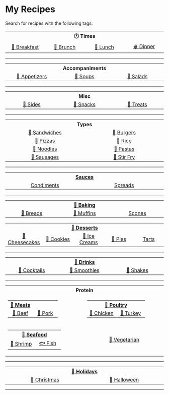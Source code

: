 # My Recipes

Search for recipes with the following tags:

<!--
<pre>
 <code>
  <a href="https://google.com">Test copy that's hopefully monospaced! And now that's also a link?!</a>
  <a href="https://google.com">And another</a>
  &nbsp;&nbsp;<a href="https://google.com">And another indented</a>
 </code>
</pre>
-->

<!--
<table>
  <tr>
    <th align="center" width="500px">Company</th>
    <th align="center" width="500px">Contact</th>
    <th align="center" width="500px">Country</th>
  </tr>

  <tr width="500px">
    <td align="center">Alfreds Futterkiste</td>
    <td align="center">Maria Anders</td>
    <td align="center">Germany</td>
  </tr>

  <tr width="500px">
    <td align="center">Centro comercial Moctezuma</td>
    <td align="center">Francisco Chang</td>
    <td align="center">Mexico</td>
  </tr>
</table>
-->

<table>
  <tr>
    <th align="center" width="10000px" colspan="4">🕐 Times</th>
  </tr>
  <tr>
    <td align="center" width="25%">
      <a href="https://github.com/search?q=repo%3Alucaswinningham%2Frecipes+%22TAG%3A+breakfast%22&type=code" >🍳 Breakfast</a>
    </td>
    <td align="center" width="25%">
      <a href="https://github.com/search?q=repo%3Alucaswinningham%2Frecipes+%22TAG%3A+brunch%22&type=code">🥯 Brunch</a>
    </td>
    <td align="center" width="25%">
      <a href="https://github.com/search?q=repo%3Alucaswinningham%2Frecipes+%22TAG%3A+lunch%22&type=code">🍲 Lunch</a>
    </td>
    <td align="center" width="25%">
      <a href="https://github.com/search?q=repo%3Alucaswinningham%2Frecipes+%22TAG%3A+dinner%22&type=code">🫕 Dinner</a>
    </td>
  </tr>
</table>

<!--
[🍳 Breakfast](https://github.com/search?q=repo%3Alucaswinningham%2Frecipes+%22TAG%3A+breakfast%22&type=code)  
[🥯 Brunch](https://github.com/search?q=repo%3Alucaswinningham%2Frecipes+%22TAG%3A+brunch%22&type=code)  
[🍲 Lunch](https://github.com/search?q=repo%3Alucaswinningham%2Frecipes+%22TAG%3A+lunch%22&type=code)  
[🫕 Dinner](https://github.com/search?q=repo%3Alucaswinningham%2Frecipes+%22TAG%3A+dinner%22&type=code)  
-->

---

<table>
  <tr>
    <th align="center" width="10000px" colspan="3">Accompaniments</th>
  </tr>
  <tr>
    <td align="center" width="33%">
      <a href="https://github.com/search?q=repo%3Alucaswinningham%2Frecipes+%22TAG%3A+appetizer%22&type=code" >🥟 Appetizers</a>
    </td>
    <td align="center" width="33%">
      <a href="https://github.com/search?q=repo%3Alucaswinningham%2Frecipes+%22TAG%3A+soup%22&type=code">🍲 Soups</a>
    </td>
    <td align="center" width="33%">
      <a href="https://github.com/search?q=repo%3Alucaswinningham%2Frecipes+%22TAG%3A+salad%22&type=code">🥗 Salads</a>
    </td>
  </tr>
</table>

<!--
[🥟 Appetizers](https://github.com/search?q=repo%3Alucaswinningham%2Frecipes+%22TAG%3A+appetizer%22&type=code)  
[🍲 Soups](https://github.com/search?q=repo%3Alucaswinningham%2Frecipes+%22TAG%3A+soup%22&type=code)  
[🥗 Salads](https://github.com/search?q=repo%3Alucaswinningham%2Frecipes+%22TAG%3A+salad%22&type=code)  
-->

---

<table>
  <tr>
    <th align="center" width="10000px" colspan="3">Misc</th>
  </tr>
  <tr>
    <td align="center" width="33%">
      <a href="https://github.com/search?q=repo%3Alucaswinningham%2Frecipes+%22TAG%3A+side%22&type=code" >🍟 Sides</a>
    </td>
    <td align="center" width="33%">
      <a href="https://github.com/search?q=repo%3Alucaswinningham%2Frecipes+%22TAG%3A+snack%22&type=code">🍿 Snacks</a>
    </td>
    <td align="center" width="33%">
      <a href="https://github.com/search?q=repo%3Alucaswinningham%2Frecipes+%22TAG%3A+treat%22&type=code">🍫 Treats</a>
    </td>
  </tr>
</table>

<!--
[🍟 Sides](https://github.com/search?q=repo%3Alucaswinningham%2Frecipes+%22TAG%3A+side%22&type=code)  
[🍿 Snacks](https://github.com/search?q=repo%3Alucaswinningham%2Frecipes+%22TAG%3A+snack%22&type=code)  
[🍫 Treats](https://github.com/search?q=repo%3Alucaswinningham%2Frecipes+%22TAG%3A+treat%22&type=code)  
-->

---

<!--
<table border="10" bordercolor = "#0B1941">
  <tr>
    <td>
      <table border="10" bordercolor = "#F8F3F3">
        <tr>
          <td>
            <table border="10" bordercolor = "#C74D4F">
              <tr>
                <td>
                  <table border="10" bordercolor = "#DCE127">
                    <tr>
                      <td>
                        <table border="10" bordercolor = "#3CAB16">
                          <tr>
                            <td></td>
                          </tr>
                        </table>
                      </td>
                    </tr>
                  </table>
                </td>
              </tr>
            </table>
          </td>
        </tr>
      </table>
    </td>
  </tr>
</table>
-->

<table>
  <tr>
    <th align="center" width="10000px" colspan="2">Types</th>
  </tr>
  <tr>
    <td align="center" width="50%">
      <a href="https://github.com/search?q=repo%3Alucaswinningham%2Frecipes+%22TAG%3A+sandwich%22&type=code">🥪 Sandwiches</a>
    </td>
    <td align="center" width="50%">
      <a href="https://github.com/search?q=repo%3Alucaswinningham%2Frecipes+%22TAG%3A+burger%22&type=code">🍔 Burgers</a>
    </td>
  </tr>
  <tr>
    <td align="center" width="50%">
      <a href="https://github.com/search?q=repo%3Alucaswinningham%2Frecipes+%22TAG%3A+pizza%22&type=code">🍕 Pizzas</a>
    </td>
    <td align="center" width="50%">
      <a href="https://github.com/search?q=repo%3Alucaswinningham%2Frecipes+%22TAG%3A+rice%22&type=code">🍚 Rice</a>
    </td>
  </tr>
  <tr>
    <td align="center" width="50%">
      <a href="https://github.com/search?q=repo%3Alucaswinningham%2Frecipes+%22TAG%3A+noodles%22&type=code">🍜 Noodles</a>
    </td>
    <td align="center" width="50%">
      <a href="https://github.com/search?q=repo%3Alucaswinningham%2Frecipes+%22TAG%3A+pasta%22&type=code">🍝 Pastas</a>
    </td>
  </tr>
  <tr>
    <td align="center" width="50%">
      <a href="https://github.com/search?q=repo%3Alucaswinningham%2Frecipes+%22TAG%3A+sausage%22&type=code">🌭 Sausages</a>
    </td>
    <td align="center" width="50%">
      <a href="https://github.com/search?q=repo%3Alucaswinningham%2Frecipes+%22TAG%3A+stir+fry%22&type=code">🥢 Stir Fry</a>
    </td>
  </tr>
</table>

<!--
Types:  
&nbsp;&nbsp;[🥪 Sandwiches](https://github.com/search?q=repo%3Alucaswinningham%2Frecipes+%22TAG%3A+sandwich%22&type=code):  
&nbsp;&nbsp;&nbsp;&nbsp;[🌯 Wraps](https://github.com/search?q=repo%3Alucaswinningham%2Frecipes+%22TAG%3A+wrap%22&type=code)  
&nbsp;&nbsp;&nbsp;&nbsp;[Rolls](https://github.com/search?q=repo%3Alucaswinningham%2Frecipes+%22TAG%3A+roll%22&type=code)
&nbsp;&nbsp;[🍔 Burgers](https://github.com/search?q=repo%3Alucaswinningham%2Frecipes+%22TAG%3A+burger%22&type=code)  
&nbsp;&nbsp;[🍕 Pizzas](https://github.com/search?q=repo%3Alucaswinningham%2Frecipes+%22TAG%3A+pizza%22&type=code)  
&nbsp;&nbsp;[🍚 Rice](https://github.com/search?q=repo%3Alucaswinningham%2Frecipes+%22TAG%3A+rice%22&type=code)  
&nbsp;&nbsp;[🍜 Noodles](https://github.com/search?q=repo%3Alucaswinningham%2Frecipes+%22TAG%3A+noodles%22&type=code)  
&nbsp;&nbsp;[🍝 Pastas](https://github.com/search?q=repo%3Alucaswinningham%2Frecipes+%22TAG%3A+pasta%22&type=code)  
&nbsp;&nbsp;[🌭 Sausages](https://github.com/search?q=repo%3Alucaswinningham%2Frecipes+%22TAG%3A+sausage%22&type=code)  
&nbsp;&nbsp;[🥢 Stir Fry](https://github.com/search?q=repo%3Alucaswinningham%2Frecipes+%22TAG%3A+stir+fry%22&type=code)  
-->

---

<table>
  <tr>
    <th align="center" width="10000px" colspan="2">
      <a href="https://github.com/search?q=repo%3Alucaswinningham%2Frecipes+%22TAG%3A+sauce%22&type=code" >Sauces</a>
    </th>
  </tr>
  <tr>
    <td align="center" width="50%">
      <a href="https://github.com/search?q=repo%3Alucaswinningham%2Frecipes+%22TAG%3A+condiment%22&type=code" >Condiments</a>
    </td>
    <td align="center" width="50%">
      <a href="https://github.com/search?q=repo%3Alucaswinningham%2Frecipes+%22TAG%3A+spread%22&type=code">Spreads</a>
    </td>
  </tr>
</table>

<!--
[Sauces](https://github.com/search?q=repo%3Alucaswinningham%2Frecipes+%22TAG%3A+sauce%22&type=code):  
&nbsp;&nbsp;[Condiments](https://github.com/search?q=repo%3Alucaswinningham%2Frecipes+%22TAG%3A+condiment%22&type=code)  
&nbsp;&nbsp;[Spread](https://github.com/search?q=repo%3Alucaswinningham%2Frecipes+%22TAG%3A+spread%22&type=code)  
-->

---

<table>
  <tr>
    <th align="center" width="10000px" colspan="3">
      <a href="https://github.com/search?q=repo%3Alucaswinningham%2Frecipes+%22TAG%3A+baking%22&type=code" >🥖 Baking</a>
    </th>
  </tr>
  <tr>
    <td align="center" width="33%">
      <a href="https://github.com/search?q=repo%3Alucaswinningham%2Frecipes+%22TAG%3A+bread%22&type=code" >🍞 Breads</a>
    </td>
    <td align="center" width="33%">
      <a href="https://github.com/search?q=repo%3Alucaswinningham%2Frecipes+%22TAG%3A+muffin%22&type=code">🧁 Muffins</a>
    </td>
    <td align="center" width="33%">
      <a href="https://github.com/search?q=repo%3Alucaswinningham%2Frecipes+%22TAG%3A+scone%22&type=code">Scones</a>
    </td>
  </tr>
</table>

<!--
[🥖 Baking](https://github.com/search?q=repo%3Alucaswinningham%2Frecipes+%22TAG%3A+baking%22&type=code):  
&nbsp;&nbsp;[🍞 Breads](https://github.com/search?q=repo%3Alucaswinningham%2Frecipes+%22TAG%3A+bread%22&type=code):  
&nbsp;&nbsp;&nbsp;&nbsp;[🧁 Muffins](https://github.com/search?q=repo%3Alucaswinningham%2Frecipes+%22TAG%3A+muffin%22&type=code)  
&nbsp;&nbsp;&nbsp;&nbsp;[Scones](https://github.com/search?q=repo%3Alucaswinningham%2Frecipes+%22TAG%3A+scone%22&type=code)  
-->

<table>
  <tr>
    <th align="center" width="10000px" colspan="5">
      <a href="https://github.com/search?q=repo%3Alucaswinningham%2Frecipes+%22TAG%3A+dessert%22&type=code" >🍮 Desserts</a>
    </th>
  </tr>
  <tr>
    <td align="center" width="20%">
      <a href="https://github.com/search?q=repo%3Alucaswinningham%2Frecipes+%22TAG%3A+cheesecake%22&type=code" >🍰 Cheesecakes</a>
    </td>
    <td align="center" width="20%">
      <a href="https://github.com/search?q=repo%3Alucaswinningham%2Frecipes+%22TAG%3A+cookie%22&type=code">🍪 Cookies</a>
    </td>
    <td align="center" width="20%">
      <a href="https://github.com/search?q=repo%3Alucaswinningham%2Frecipes+%22TAG%3A+ice+cream%22&type=code">🍦 Ice Creams</a>
    </td>
    <td align="center" width="20%">
      <a href="https://github.com/search?q=repo%3Alucaswinningham%2Frecipes+%22TAG%3A+pie%22&type=code">🥧 Pies</a>
    </td>
    <td align="center" width="20%">
      <a href="https://github.com/search?q=repo%3Alucaswinningham%2Frecipes+%22TAG%3A+tart%22&type=code">Tarts</a>
    </td>
  </tr>
</table>

<!--
[🍮 Desserts](https://github.com/search?q=repo%3Alucaswinningham%2Frecipes+%22TAG%3A+dessert%22&type=code):  
&nbsp;&nbsp;[🍰 Cheesecakes](https://github.com/search?q=repo%3Alucaswinningham%2Frecipes+%22TAG%3A+cheesecake%22&type=code)  
&nbsp;&nbsp;[🍪 Cookies](https://github.com/search?q=repo%3Alucaswinningham%2Frecipes+%22TAG%3A+cookie%22&type=code)  
&nbsp;&nbsp;[🍦 Ice Creams](https://github.com/search?q=repo%3Alucaswinningham%2Frecipes+%22TAG%3A+ice+cream%22&type=code)  
&nbsp;&nbsp;[🥧 Pies](https://github.com/search?q=repo%3Alucaswinningham%2Frecipes+%22TAG%3A+pie%22&type=code)  
&nbsp;&nbsp;[Tarts](https://github.com/search?q=repo%3Alucaswinningham%2Frecipes+%22TAG%3A+tart%22&type=code)  
-->

---

<table>
  <tr>
    <th align="center" width="10000px" colspan="3">
      <a href="https://github.com/search?q=repo%3Alucaswinningham%2Frecipes+%22TAG%3A+drink%22&type=code" >🫙 Drinks</a>
    </th>
  </tr>
  <tr>
    <td align="center" width="33%">
      <a href="https://github.com/search?q=repo%3Alucaswinningham%2Frecipes+%22TAG%3A+cocktail%22&type=code" >🍹 Cocktails</a>
    </td>
    <td align="center" width="33%">
      <a href="https://github.com/search?q=repo%3Alucaswinningham%2Frecipes+%22TAG%3A+smoothie%22&type=code">🍍 Smoothies</a>
    </td>
    <td align="center" width="33%">
      <a href="https://github.com/search?q=repo%3Alucaswinningham%2Frecipes+%22TAG%3A+shake%22&type=code">🥤 Shakes</a>
    </td>
  </tr>
</table>

<!--
[🫙 Drinks](https://github.com/search?q=repo%3Alucaswinningham%2Frecipes+%22TAG%3A+drink%22&type=code):  
&nbsp;&nbsp;[🍹 Cocktails](https://github.com/search?q=repo%3Alucaswinningham%2Frecipes+%22TAG%3A+cocktail%22&type=code)  
&nbsp;&nbsp;[🍍 Smoothies](https://github.com/search?q=repo%3Alucaswinningham%2Frecipes+%22TAG%3A+smoothie%22&type=code)  
&nbsp;&nbsp;[🥤 Shakes](https://github.com/search?q=repo%3Alucaswinningham%2Frecipes+%22TAG%3A+shake%22&type=code)  
-->

---

<table>
  <tr>
    <th align="center" width="10000px" colspan="2">Protein</th>
  </tr>
  <tr>
    <td align="center" width="50%">
      <table>
        <tr>
          <th align="center">
            <a href="https://github.com/search?q=repo%3Alucaswinningham%2Frecipes+%22TAG%3A+meat%22&type=code">🥩 Meats</a>
          </th>
        </tr>
        <tr>
          <td align="center" width="50%">
            <a href="https://github.com/search?q=repo%3Alucaswinningham%2Frecipes+%22TAG%3A+beef%22&type=code">🐄 Beef</a>
          </td>
          <td align="center" width="50%">
            <a href="https://github.com/search?q=repo%3Alucaswinningham%2Frecipes+%22TAG%3A+pork%22&type=code">🐖 Pork</a>
          </td>
        </tr>
      </table>
    </td>
    <td align="center" width="50%">
      <table>
        <tr>
          <th align="center" colspan="2">
            <a href="https://github.com/search?q=repo%3Alucaswinningham%2Frecipes+%22TAG%3A+poultry%22&type=code">🍗 Poultry</a>
          </th>
        </tr>
        <tr>
          <td align="center" width="50%">
            <a href="https://github.com/search?q=repo%3Alucaswinningham%2Frecipes+%22TAG%3A+chicken%22&type=code">🐓 Chicken</a>
          </td>
          <td align="center" width="50%">
            <a href="https://github.com/search?q=repo%3Alucaswinningham%2Frecipes+%22TAG%3A+turkey%22&type=code">🦃 Turkey</a>
          </td>
        </tr>
      </table>
    </td>
  </tr>
  <tr>
    <td align="center" width="50%">
      <table>
        <tr>
          <th align="center" colspan="2">
            <a href="https://github.com/search?q=repo%3Alucaswinningham%2Frecipes+%22TAG%3A+seafood%22&type=code">🦞 Seafood</a>
          </th>
        </tr>
        <tr>
          <td align="center" width="50%">
            <a href="https://github.com/search?q=repo%3Alucaswinningham%2Frecipes+%22TAG%3A+shrimp%22&type=code">🍤 Shrimp</a>
          </td>
          <td align="center" width="50%">
            <a href="https://github.com/search?q=repo%3Alucaswinningham%2Frecipes+%22TAG%3A+fish%22&type=code">🐟 Fish</a>
          </td>
        </tr>
      </table>
    </td>
    <td align="center" width="50%">
      <a href="https://github.com/search?q=repo%3Alucaswinningham%2Frecipes+%22TAG%3A+vegetarian%22&type=code">🥦 Vegetarian</a>
    </td>
  </tr>
</table>

<!--
Proteins:  
&nbsp;&nbsp;[🥦 Vegetarian](https://github.com/search?q=repo%3Alucaswinningham%2Frecipes+%22TAG%3A+vegetarian%22&type=code)  
&nbsp;&nbsp;[🍗 Poultry](https://github.com/search?q=repo%3Alucaswinningham%2Frecipes+%22TAG%3A+poultry%22&type=code)  
&nbsp;&nbsp;&nbsp;&nbsp;[🐓 Chicken](https://github.com/search?q=repo%3Alucaswinningham%2Frecipes+%22TAG%3A+chicken%22&type=code)  
&nbsp;&nbsp;&nbsp;&nbsp;[🦃 Turkey](https://github.com/search?q=repo%3Alucaswinningham%2Frecipes+%22TAG%3A+turkey%22&type=code)  
&nbsp;&nbsp;[🥩 Meats](https://github.com/search?q=repo%3Alucaswinningham%2Frecipes+%22TAG%3A+meat%22&type=code):  
&nbsp;&nbsp;&nbsp;&nbsp;[🐄 Beef](https://github.com/search?q=repo%3Alucaswinningham%2Frecipes+%22TAG%3A+beef%22&type=code)  
&nbsp;&nbsp;&nbsp;&nbsp;[🐖 Pork](https://github.com/search?q=repo%3Alucaswinningham%2Frecipes+%22TAG%3A+pork%22&type=code)  
&nbsp;&nbsp;[🦞 Seafood](https://github.com/search?q=repo%3Alucaswinningham%2Frecipes+%22TAG%3A+seafood%22&type=code)  
&nbsp;&nbsp;&nbsp;&nbsp;[🍤 Shrimp](https://github.com/search?q=repo%3Alucaswinningham%2Frecipes+%22TAG%3A+shrimp%22&type=code)  
&nbsp;&nbsp;&nbsp;&nbsp;[🐟 Fish](https://github.com/search?q=repo%3Alucaswinningham%2Frecipes+%22TAG%3A+fish%22&type=code)  
-->

---

<table>
  <tr>
    <th align="center" width="10000px" colspan="2">
      <a href="https://github.com/search?q=repo%3Alucaswinningham%2Frecipes+%22TAG%3A+holiday%22&type=code" >🎅 Holidays</a>
    </th>
  </tr>
  <tr>
    <td align="center" width="50%">
      <a href="https://github.com/search?q=repo%3Alucaswinningham%2Frecipes+%22TAG%3A+christmas%22&type=code" >🎄 Christmas</a>
    </td>
    <td align="center" width="50%">
      <a href="https://github.com/search?q=repo%3Alucaswinningham%2Frecipes+%22TAG%3A+halloween%22&type=code">🎃 Halloween</a>
    </td>
  </tr>
</table>

<!--
Holidays:  
&nbsp;&nbsp;[🎄 Christmas](https://github.com/search?q=repo%3Alucaswinningham%2Frecipes+%22TAG%3A+christmas%22&type=code)  
&nbsp;&nbsp;[🎃 Halloween](https://github.com/search?q=repo%3Alucaswinningham%2Frecipes+%22TAG%3A+halloween%22&type=code)  
-->

---
